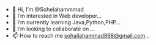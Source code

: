 - 👋 Hi, I’m @Sohelahammmad
- 👀 I’m interested in Web developer...
- 🌱 I’m currently learning Java,Python,PHP...
- 💞️ I’m looking to collaborate on ...
- 📫 How to reach me sohailahammad868@gmail.com...

<!---
Sohelahammmad/Sohelahammmad is a ✨ special ✨ repository because its `README.md` (this file) appears on your GitHub profile.
You can click the Preview link to take a look at your changes.
--->
